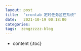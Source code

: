 ```yaml
---
layout: post
title:  "crontab 定时任务监控系统"
date:   2021-10-19 00:18:00
categories: 
tags:  zengzzzzz-blog
---
```


* content
{:toc}

  
&nbsp;
